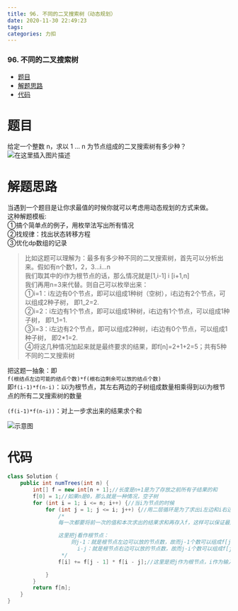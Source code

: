 ```yaml
---
title: 96. 不同的二叉搜索树（动态规划）
date: 2020-11-30 22:49:23
tags: 
categories: 力扣
---
```


<!--more-->

### 96\. 不同的二叉搜索树

- [题目](#_2)
- [解题思路](#_6)
- [代码](#_29)

# 题目

给定一个整数 n，求以 1 … n 为节点组成的二叉搜索树有多少种？  
![在这里插入图片描述](https://img-blog.csdnimg.cn/20201130224212435.png?x-oss-process=image/watermark,type_ZmFuZ3poZW5naGVpdGk,shadow_10,text_aHR0cHM6Ly9ibG9nLmNzZG4ubmV0L3FxXzIxMDQwNTU5,size_16,color_FFFFFF,t_70)

# 解题思路

当遇到一个题目是让你求最值的时候你就可以考虑用动态规划的方式来做。  
这种解题模板:  
①搞个简单点的例子，用枚举法写出所有情况  
②找规律：找出状态转移方程  
③优化dp数组的记录

> 比如这题可以理解为：最多有多少种不同的二叉搜索树，首先可以分析出来。假如有n个数1，2，3…i…n  
> 我们取其中的i作为根节点的话，那么情况就是\[1,i-1\] i \[i+1,n\]  
> 我们再用n=3来代替。则自己可以枚举出来：  
> ①i=1：i左边有0个节点，即可以组成1种树（空树），i右边有2个节点，可以组成2种子树， 即1_2=2.  
> ②i=2：i左边有1个节点，即可以组成1种树，i右边有1个节点，可以组成1种子树， 即1_1=1.  
> ③i=3：i左边有2个节点，即可以组成2种树，i右边有0个节点，可以组成1种子树， 即2\*1=2.  
> ④将这几种情况加起来就是最终要求的结果，即f\[n\]=2+1+2=5；共有5种不同的二叉搜索树

把这题一抽象：即  
`f(根结点左边可能的结点个数)*f(根右边剩余可以放的结点个数)`  
即`f(i-1)*f(n-i)`：以i为根节点，其左右两边的子树组成数量相乘得到以i为根节点的所有二叉搜索树的数量

`(f(i-1)*f(n-i))`：对上一步求出来的结果求个和

![示意图](https://img-blog.csdnimg.cn/20201130224712970.png?x-oss-process=image/watermark,type_ZmFuZ3poZW5naGVpdGk,shadow_10,text_aHR0cHM6Ly9ibG9nLmNzZG4ubmV0L3FxXzIxMDQwNTU5,size_16,color_FFFFFF,t_70)

# 代码

```java
class Solution {
    public int numTrees(int n) {
        int[] f = new int[n + 1];//长度是n+1是为了存放之前所有子结果的和
        f[0] = 1;//如果n是0，那么就是一种情况，空子树
        for (int i = 1; i <= n; i++) {//当i为节点的时候
            for (int j = 1; j <= i; j++) {//用二层循环是为了求出i左边和i右边的子树情况
                /*
                每一次都要将前一次的值和本次求出的结果求和再存入f，这样可以保证最后返回的f[n]是综合了所有情况的值

                这里把j看作根节点：
                    则j-1：就是根节点左边可以放的节点数，故而j-1个数可以组成f[j-1]种情况
                      i-j：就是根节点右边可以放的节点数，故而j-i个数可以组成f[j-i]种情况
                 */
                f[i] += f[j - 1] * f[i - j];//这里是把j作为根节点，i作为输入的数字

            }
        }
        return f[n];
    }
}
```
